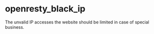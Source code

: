# openresty_black_ip
The unvalid IP accesses the website should be limited in case of special business.
